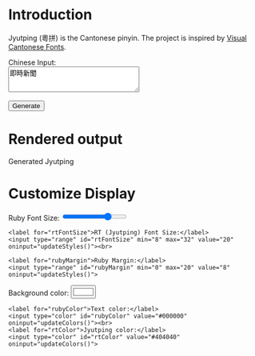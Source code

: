 # Introduction
Jyutping (粵拼) is the Cantonese pinyin.  The project is inspired by [Visual Cantonese Fonts](https://visual-fonts.com/).

<form id="inputForm">
  <label for="chineseInput">Chinese Input:</label><br>
  <textarea id="chineseInput" rows="3" cols="30">即時新聞</textarea><br><br>
  <input type="button" value="Generate" onclick="generateOutput()">
</form>

# Rendered output
<p>Generated Jyutping</p>
<div id="jyutpingOutput"></div>

<div id="output"></div>

# Customize Display
<div class="row">
  <div class="column">
    <label for="rubyFontSize">Ruby Font Size:</label>
    <input type="range" id="rubyFontSize" min="10" max="40" value="32" oninput="updateStyles()"><br>

    <label for="rtFontSize">RT (Jyutping) Font Size:</label>
    <input type="range" id="rtFontSize" min="8" max="32" value="20" oninput="updateStyles()"><br>

    <label for="rubyMargin">Ruby Margin:</label>
    <input type="range" id="rubyMargin" min="0" max="20" value="8" oninput="updateStyles()">
  </div>
  <div class="column">
    <label for="bgColor">Background color:</label>
    <input type="color" id="bgColor" value="#ffffff" oninput="updateColors()"><br>

    <label for="rubyColor">Text color:</label>
    <input type="color" id="rubyColor" value="#000000" oninput="updateColors()"><br>
    <label for="rtColor">Jyutping color:</label>
    <input type="color" id="rtColor" value="#404040" oninput="updateColors()">
  </div>
</div>

<script src="./assets/js/script.js"></script>
